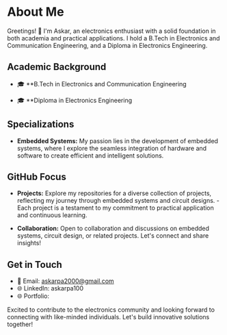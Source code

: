 # About Me

Greetings! 👋 I'm Askar, an electronics enthusiast with a solid foundation in both academia and practical applications. 
I hold a B.Tech in Electronics and Communication Engineering, and a Diploma in Electronics Engineering.

## Academic Background

- 🎓 **B.Tech in Electronics and Communication Engineering

- 🎓 **Diploma in Electronics Engineering

## Specializations

- **Embedded Systems:** My passion lies in the development of embedded systems, where I explore the seamless integration of hardware and software to create efficient and intelligent solutions.


## GitHub Focus

- **Projects:** Explore my repositories for a diverse collection of projects, reflecting my journey through embedded systems and circuit designs.
              - Each project is a testament to my commitment to practical application and continuous learning.

- **Collaboration:** Open to collaboration and discussions on embedded systems, circuit design, or related projects. Let's connect and share insights!

## Get in Touch

- 📧 Email: askarpa2000@gmail.com
- 🌐 LinkedIn: askarpa100
- 🌐 Portfolio: 

Excited to contribute to the electronics community and looking forward to connecting with like-minded individuals. Let's build innovative solutions together!
